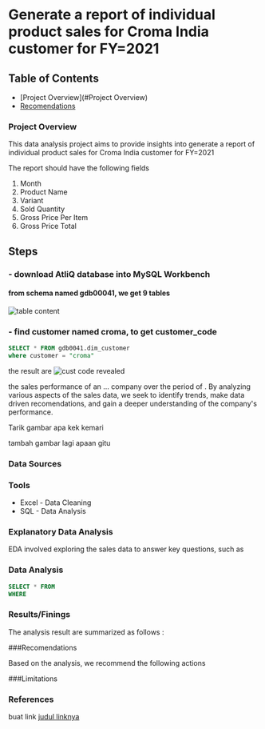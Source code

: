 # Generate a report of individual product sales for Croma India customer for FY=2021

## Table of Contents

- [Project Overview](#Project Overview)
- [Recomendations](Recomendations)

### Project Overview

This data analysis project aims to provide insights into generate a report of individual product sales for Croma India customer for FY=2021

The report should have the following fields
1. Month
2. Product Name
3. Variant
4. Sold Quantity
5. Gross Price Per Item
6. Gross Price Total

## Steps
### - download AtliQ database into MySQL Workbench 
#### from schema named gdb00041, we get 9 tables
![table content](https://github.com/user-attachments/assets/0afea9cd-8fa3-4f3d-9c33-a283989751e9)

### - find customer named croma, to get customer_code 
```sql
SELECT * FROM gdb0041.dim_customer
where customer = "croma"
```
the result are
![cust code revealed](https://github.com/user-attachments/assets/fcdafa82-ec06-48ca-b0e1-7ef9e64cb2ed)




the sales performance of an ... company over the period of . By analyzing various aspects of the sales data, we seek to identify trends, make data driven recomendations, and gain a deeper understanding of the company's performance.

Tarik gambar apa kek kemari

tambah gambar lagi apaan gitu




### Data Sources


### Tools

- Excel - Data Cleaning
- SQL - Data Analysis



### Explanatory Data Analysis

EDA involved exploring the sales data to answer key questions, such as



### Data Analysis

``` sql
SELECT * FROM 
WHERE 
```

### Results/Finings

The analysis result are summarized as follows :



###Recomendations

Based on the analysis, we recommend the following actions


###Limitations


###  References

buat link
[judul linknya](https://microsoft.com)




